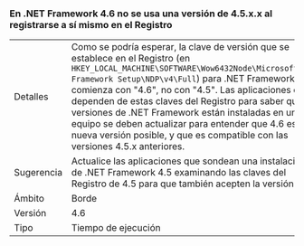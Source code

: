### <a name="the-net-framework-46-does-not-use-a-45xx-version-when-registering-itself-in-the-registry"></a>En .NET Framework 4.6 no se usa una versión de 4.5.x.x al registrarse a sí mismo en el Registro

|   |   |
|---|---|
|Detalles|Como se podría esperar, la clave de versión que se establece en el Registro (en <code>HKEY_LOCAL_MACHINE\SOFTWARE\Wow6432Node\Microsoft\NET Framework Setup\NDP\v4\Full</code>) para .NET Framework 4.6 comienza con "4.6", no con "4.5". Las aplicaciones que dependen de estas claves del Registro para saber qué versiones de .NET Framework están instaladas en un equipo se deben actualizar para entender que 4.6 es una nueva versión posible, y que es compatible con las versiones 4.5.x anteriores.|
|Sugerencia|Actualice las aplicaciones que sondean una instalación de .NET Framework 4.5 examinando las claves del Registro de 4.5 para que también acepten la versión 4.6.|
|Ámbito|Borde|
|Versión|4.6|
|Tipo|Tiempo de ejecución|

